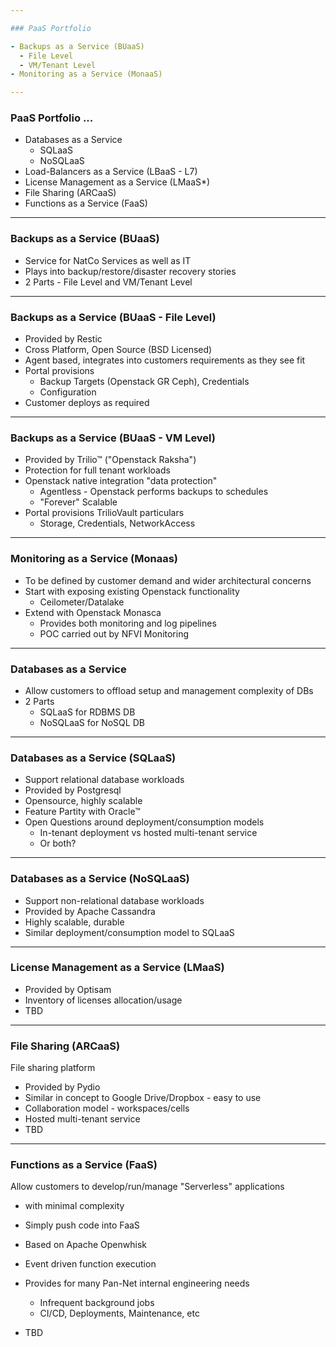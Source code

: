 ```yaml
---

### PaaS Portfolio

- Backups as a Service (BUaaS)
  - File Level
  - VM/Tenant Level
- Monitoring as a Service (MonaaS)

---
```


### PaaS Portfolio ...

- Databases as a Service
  - SQLaaS
  - NoSQLaaS
- Load-Balancers as a Service (LBaaS - L7)
- License Management as a Service (LMaaS*)
- File Sharing (ARCaaS)
- Functions as a Service (FaaS)

---

### Backups as a Service (BUaaS)

- Service for NatCo Services as well as IT
- Plays into backup/restore/disaster recovery stories
- 2 Parts - File Level and VM/Tenant Level

---

### Backups as a Service (BUaaS - File Level)

- Provided by Restic
- Cross Platform, Open Source (BSD Licensed)
- Agent based, integrates into customers requirements as they see fit
- Portal provisions
  - Backup Targets (Openstack GR Ceph), Credentials
  - Configuration
- Customer deploys as required

---

### Backups as a Service (BUaaS - VM Level)

- Provided by Trilio™ ("Openstack Raksha")
- Protection for full tenant workloads
- Openstack native integration "data protection"
  - Agentless - Openstack performs backups to schedules
  - "Forever" Scalable
- Portal provisions TrilioVault particulars
  - Storage, Credentials, NetworkAccess

---

### Monitoring as a Service (Monaas)

- To be defined by customer demand and wider architectural concerns
- Start with exposing existing Openstack functionality
  - Ceilometer/Datalake
- Extend with Openstack Monasca
  - Provides both monitoring and log pipelines
  - POC carried out by NFVI Monitoring

---

### Databases as a Service

- Allow customers to offload setup and management complexity of DBs
- 2 Parts
  - SQLaaS for RDBMS DB
  - NoSQLaaS for NoSQL DB

---

### Databases as a Service (SQLaaS)

- Support relational database workloads
- Provided by Postgresql
- Opensource, highly scalable
- Feature Partity with Oracle™
- Open Questions around deployment/consumption models
  - In-tenant deployment vs hosted multi-tenant service
  - Or both?

---

### Databases as a Service (NoSQLaaS)

- Support non-relational database workloads
- Provided by Apache Cassandra
- Highly scalable, durable
- Similar deployment/consumption model to SQLaaS

---

### License Management as a Service (LMaaS)

- Provided by Optisam
- Inventory of licenses allocation/usage
- TBD

---

### File Sharing (ARCaaS)

File sharing platform

- Provided by Pydio
- Similar in concept to Google Drive/Dropbox - easy to use
- Collaboration model - workspaces/cells
- Hosted multi-tenant service
- TBD

---

### Functions as a Service (FaaS)

Allow customers to develop/run/manage "Serverless" applications
- with minimal complexity
- Simply push code into FaaS

- Based on Apache Openwhisk
- Event driven function execution
- Provides for many Pan-Net internal engineering needs
  - Infrequent background jobs
  - CI/CD, Deployments, Maintenance, etc
- TBD

